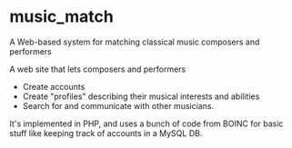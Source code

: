 # music_match
A Web-based system for matching classical music composers and performers

A web site that lets composers and performers
* Create accounts
* Create "profiles" describing their musical interests and abilities
* Search for and communicate with other musicians.

It's implemented in PHP, and uses a bunch of code from BOINC
for basic stuff like keeping track of accounts in a MySQL DB.
